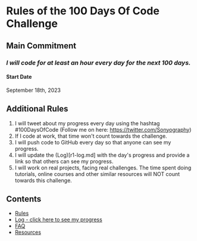 # Rules of the 100 Days Of Code Challenge

## Main Commitment
### *I will code for at least an hour every day for the next 100 days.*

#### Start Date
September 18th, 2023

## Additional Rules
1. I will tweet about my progress every day using the hashtag #100DaysOfCode (Follow me on here: https://twitter.com/Sonyography)
2. If I code at work, that time won't count towards the challenge.
3. I will push code to GitHub every day so that anyone can see my progress.
4. I will update the (Log)[r1-log.md] with the day's progress and provide a link so that others can see my progress.
5. I will work on real projects, facing real challenges. The time spent doing tutorials, online courses and other similar resources will NOT count towards this challenge.

## Contents
* [Rules](rules.md)
* [Log - click here to see my progress](r1-log.md)
* [FAQ](FAQ.md)
* [Resources](resources.md)

